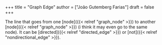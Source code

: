 +++
title = "Graph Edge"
author = ["João Gutemberg Farias"]
draft = false
+++

The line that goes from one [node]({{< relref "graph_node" >}}) to another [node]({{< relref "graph_node" >}}) (i think it may even go to the same node). It can be [directed]({{< relref "directed_edge" >}}) or [not]({{< relref "nondirectional_edge" >}}).
